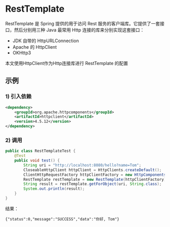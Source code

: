 # RestTemplate
RestTemplate 是 Spring 提供的用于访问 Rest 服务的客户端库。它提供了一套接口，然后分别用三种 Java 最常用 Http 连接的库来分别实现这套接口：
* JDK 自带的 HttpURLConnection
* Apache 的 HttpClient
* OKHttp3

本文使用HttpClient作为Http连接库进行 RestTemplate 的配置



## 示例
### 1) 引入依赖
```xml
<dependency>
    <groupId>org.apache.httpcomponents</groupId>
    <artifactId>httpclient</artifactId>
    <version>4.5.12</version>
</dependency>
```
### 2) 调用
```java
public class RestTemplateTest {
    @Test
    public void test() {
        String uri = "http://localhost:8080/hello?name=Tom";
        CloseableHttpClient httpClient = HttpClients.createDefault();
        ClientHttpRequestFactory httpClientFactory = new HttpComponentsClientHttpRequestFactory(httpClient);
        RestTemplate restTemplate = new RestTemplate(httpClientFactory);
        String result = restTemplate.getForObject(uri, String.class);
        System.out.println(result);
    }
}
```
结果：
```
{"status":0,"message":"SUCCESS","data":"你好, Tom"}
```